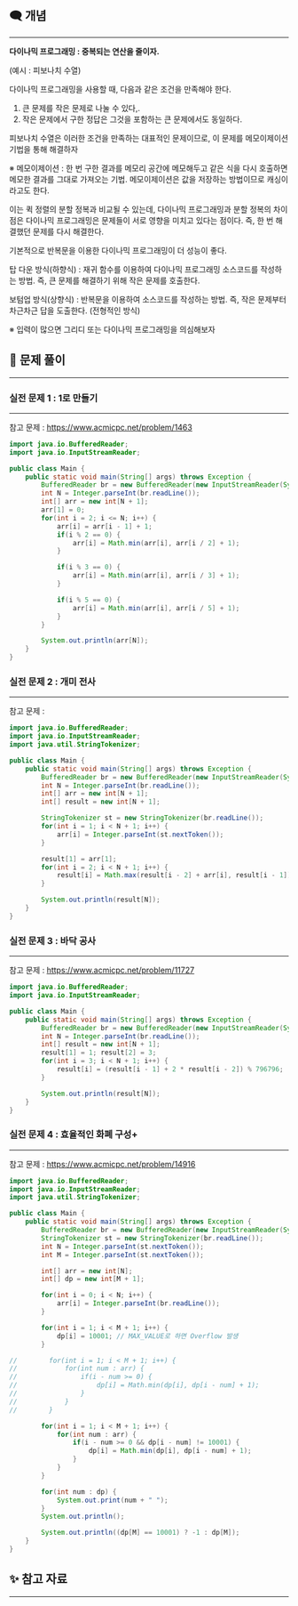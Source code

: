 ## 🗨️ 개념

---

**다이나믹 프로그래밍 : 중복되는 연산을 줄이자.**

(예시 : 피보나치 수열)

다이나믹 프로그래밍을 사용할 때, 다음과 같은 조건을 만족해야 한다.

1. 큰 문제를 작은 문제로 나눌 수 있다,.
2. 작은 문제에서 구한 정답은 그것을 포함하는 큰 문제에서도 동일하다.

피보나치 수열은 이러한 조건을 만족하는 대표적인 문제이므로, 이 문제를 메모이제이션 기법을 통해 해결하자

※ 메모이제이션 : 한 번 구한 결과를 메모리 공간에 메모해두고 같은 식을 다시 호출하면 메모한 결과를 그대로 가져오는 기법. 메모이제이션은 값을 저장하는 방법이므로 캐싱이라고도 한다.

이는 퀵 정렬의 분할 정복과 비교될 수 있는데, 다이나믹 프로그래밍과 분할 정복의 차이점은 다이나믹 프로그래밍은 문제들이 서로 영향을 미치고 있다는 점이다. 즉, 한 번 해결했던 문제를 다시 해결한다.

기본적으로 반복문을 이용한 다이나믹 프로그래밍이 더 성능이 좋다.

탑 다운 방식(하향식) : 재귀 함수를 이용하여 다이나믹 프로그래밍 소스코드를 작성하는 방법. 즉, 큰 문제를 해결하기 위해 작은 문제를 호출한다.

보텀업 방식(상향식) : 반복문을 이용하여 소스코드를 작성하는 방법. 즉, 작은 문제부터 차근차근 답을 도출한다. (전형적인 방식)

※ 입력이 많으면 그리디 또는 다이나믹 프로그래밍을 의심해보자

## 📌 문제 풀이

---

### 실전 문제  1 : 1로 만들기

---

참고 문제 : https://www.acmicpc.net/problem/1463

```java
import java.io.BufferedReader;
import java.io.InputStreamReader;

public class Main {
    public static void main(String[] args) throws Exception {
        BufferedReader br = new BufferedReader(new InputStreamReader(System.in));
        int N = Integer.parseInt(br.readLine());
        int[] arr = new int[N + 1];
        arr[1] = 0;
        for(int i = 2; i <= N; i++) {
            arr[i] = arr[i - 1] + 1;
            if(i % 2 == 0) {
                arr[i] = Math.min(arr[i], arr[i / 2] + 1);
            }

            if(i % 3 == 0) {
                arr[i] = Math.min(arr[i], arr[i / 3] + 1);
            }

            if(i % 5 == 0) {
                arr[i] = Math.min(arr[i], arr[i / 5] + 1);
            }
        }

        System.out.println(arr[N]);
    }
}
```

### 실전 문제 2 : 개미 전사

---

참고 문제 : 

```java
import java.io.BufferedReader;
import java.io.InputStreamReader;
import java.util.StringTokenizer;

public class Main {
    public static void main(String[] args) throws Exception {
        BufferedReader br = new BufferedReader(new InputStreamReader(System.in));
        int N = Integer.parseInt(br.readLine());
        int[] arr = new int[N + 1];
        int[] result = new int[N + 1];

        StringTokenizer st = new StringTokenizer(br.readLine());
        for(int i = 1; i < N + 1; i++) {
            arr[i] = Integer.parseInt(st.nextToken());
        }

        result[1] = arr[1];
        for(int i = 2; i < N + 1; i++) {
            result[i] = Math.max(result[i - 2] + arr[i], result[i - 1]);
        }

        System.out.println(result[N]);
    }
}
```

### 실전 문제 3 : 바닥 공사

---

참고 문제 : https://www.acmicpc.net/problem/11727

```java
import java.io.BufferedReader;
import java.io.InputStreamReader;

public class Main {
    public static void main(String[] args) throws Exception {
        BufferedReader br = new BufferedReader(new InputStreamReader(System.in));
        int N = Integer.parseInt(br.readLine());
        int[] result = new int[N + 1];
        result[1] = 1; result[2] = 3;
        for(int i = 3; i < N + 1; i++) {
            result[i] = (result[i - 1] + 2 * result[i - 2]) % 796796;
        }

        System.out.println(result[N]);
    }
}
```

### 실전 문제 4 : 효율적인 화폐 구성+

---

참고 문제 : https://www.acmicpc.net/problem/14916

```java
import java.io.BufferedReader;
import java.io.InputStreamReader;
import java.util.StringTokenizer;

public class Main {
    public static void main(String[] args) throws Exception {
        BufferedReader br = new BufferedReader(new InputStreamReader(System.in));
        StringTokenizer st = new StringTokenizer(br.readLine());
        int N = Integer.parseInt(st.nextToken());
        int M = Integer.parseInt(st.nextToken());

        int[] arr = new int[N];
        int[] dp = new int[M + 1];

        for(int i = 0; i < N; i++) {
            arr[i] = Integer.parseInt(br.readLine());
        }

        for(int i = 1; i < M + 1; i++) {
            dp[i] = 10001; // MAX_VALUE로 하면 Overflow 발생
        }

//        for(int i = 1; i < M + 1; i++) {
//            for(int num : arr) {
//                if(i - num >= 0) {
//                    dp[i] = Math.min(dp[i], dp[i - num] + 1);
//                }
//            }
//        }

        for(int i = 1; i < M + 1; i++) {
            for(int num : arr) {
                if(i - num >= 0 && dp[i - num] != 10001) {
                    dp[i] = Math.min(dp[i], dp[i - num] + 1);
                }
            }
        }

        for(int num : dp) {
            System.out.print(num + " ");
        }
        System.out.println();

        System.out.println((dp[M] == 10001) ? -1 : dp[M]);
    }
}
```

## ✨ 참고 자료

---